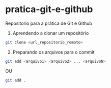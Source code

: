# pratica-git-e-github
Repositorio para a prática de Git e Github

1. Aprendendo a clonar um repositório

```bash
git clone <url_repositorio_remoto>
```

2. Preparando os arquivos para o commit

```bash
git add <arquivo1> <arquivo2> ... <arquivoN>
```
OU
```bash
git add .
```